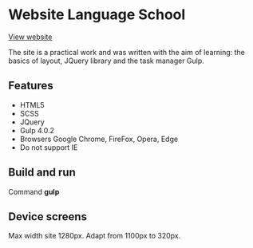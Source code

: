 # Website Language School
[View website](https://language-school-t.netlify.com)

The site is a practical work and was written with the aim of learning: the basics of layout,  JQuery library and the task manager Gulp.

## Features
- HTML5
- SCSS
- JQuery
- Gulp 4.0.2
- Browsers Google Chrome, FireFox, Opera, Edge
- Do not support IE

## Build and run
Command **gulp**

## Device screens
Max width site 1280px. Adapt from 1100px to 320px.